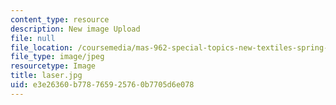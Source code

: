 ```yaml
---
content_type: resource
description: New image Upload
file: null
file_location: /coursemedia/mas-962-special-topics-new-textiles-spring-2010/e3e26360b778765925760b7705d6e078_laser.jpg
file_type: image/jpeg
resourcetype: Image
title: laser.jpg
uid: e3e26360-b778-7659-2576-0b7705d6e078
---
```

